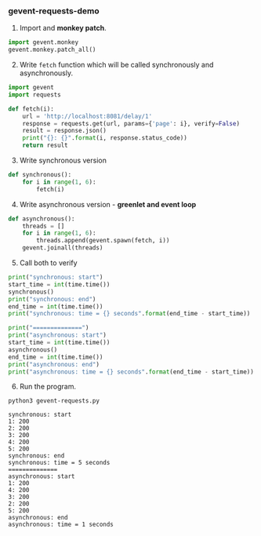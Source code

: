 ### gevent-requests-demo


1. Import and **monkey patch**.

```python
import gevent.monkey
gevent.monkey.patch_all()
```

2. Write ```fetch``` function which will be called synchronously and asynchronously.

```python
import gevent
import requests

def fetch(i):
    url = 'http://localhost:8081/delay/1'
    response = requests.get(url, params={'page': i}, verify=False)
    result = response.json()
    print("{}: {}".format(i, response.status_code))
    return result
```

3. Write synchronous version

```python
def synchronous():
    for i in range(1, 6):
        fetch(i)
```

4. Write asynchronous version - **greenlet and event loop**

```python
def asynchronous():
    threads = []
    for i in range(1, 6):
        threads.append(gevent.spawn(fetch, i))
    gevent.joinall(threads)
```

5. Call both to verify

```python
print("synchronous: start")
start_time = int(time.time())
synchronous()
print("synchronous: end")
end_time = int(time.time())
print("synchronous: time = {} seconds".format(end_time - start_time))

print("==============")
print("asynchronous: start")
start_time = int(time.time())
asynchronous()
end_time = int(time.time())
print("asynchronous: end")
print("asynchronous: time = {} seconds".format(end_time - start_time))
```

6. Run the program.

```
python3 gevent-requests.py

synchronous: start
1: 200
2: 200
3: 200
4: 200
5: 200
synchronous: end
synchronous: time = 5 seconds
==============
asynchronous: start
1: 200
4: 200
3: 200
2: 200
5: 200
asynchronous: end
asynchronous: time = 1 seconds
```
